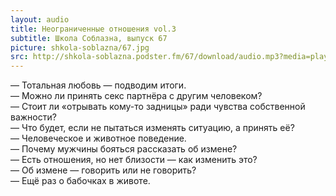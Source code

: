 ```yaml
---
layout: audio
title: Неограниченные отношения vol.3
subtitle: Школа Соблазна, выпуск 67
picture: shkola-soblazna/67.jpg
src: http://shkola-soblazna.podster.fm/67/download/audio.mp3?media=player
---
```

— Тотальная любовь — подводим итоги.  
— Можно ли принять секс партнёра с другим человеком?  
— Стоит ли «отрывать кому-то задницы» ради чувства собственной важности?  
— Что будет, если не пытаться изменять ситуацию, а принять её?  
— Человеческое и животное поведение.  
— Почему мужчины бояться рассказать об измене?  
— Есть отношения, но нет близости — как изменить это?  
— Об измене — говорить или не говорить?  
— Ещё раз о бабочках в животе.